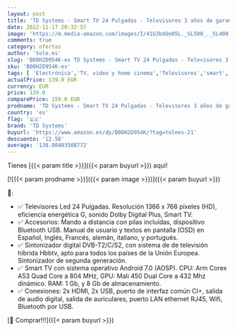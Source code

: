 ```yaml
---
layout: post
title: 'TD Systems - Smart TV 24 Pulgadas - Televisores 3 años de garantía  Android  2X HDMI  2X USB - K24DLX11HS'
date: 2022-11-17 20:32:57
image: 'https://m.media-amazon.com/images/I/41G3bdUe05L._SL500_._SL400_.jpg'
comments: true
category: ofertas
author: 'tole.es'
slug: 'B08H2D954K-es TD Systems - Smart TV 24 Pulgadas - Televisores 3 años de...'
sku: 'B08H2D954K-es'
tags: [ 'Electrónica','TV, vídeo y home cinema','Televisores','smart','td systems','tv','🇪🇸', ]
actualPrice: 139.0 EUR
currency: EUR
price: 139.0
comparePrice: 159.0 EUR
prodname: 'TD Systems - Smart TV 24 Pulgadas - Televisores 3 años de garantía  Android  2X HDMI  2X USB - K24DLX11HS'
country: 'es'
flag: '🇪🇸'
brand: 'TD Systems'
buyurl: 'https://www.amazon.es/dp/B08H2D954K/?tag=tolees-21'
descuento: '12.58'
average: '138.80403508772'
---
```


Tienes [{{< param title >}}]({{< param buyurl >}}) aqui!

[![{{< param prodname >}}]({{< param image >}})]({{< param buyurl >}})

🔎:

- ✅ Televisores Led 24 Pulgadas. Resolución 1366 x 768 píxeles (HD), eficiencia energética G, sonido Dolby Digital Plus, Smart TV.
- ✅ Accesorios: Mando a distancia con pilas incluídas, dispositivo Bluetooth USB. Manual de usuario y textos en pantalla (OSD) en Español, Inglés, Francés, alemán, italiano, y portugués.
- ✅ Sintonizador digital DVB-T2/C/S2, con sistema de de televisión híbrida Hbbtv, apto para todos los países de la Unión Europea. Sintonizador de segunda generación.
- ✅ Smart TV con sistema operativo Android 7.0 (AOSP). CPU: Arm Corex A53 Quad Core a 804 MHz, GPU: Mali 450 Dual Core a 432 Mhz dinámico. RAM: 1 Gb, y 8 Gb de almacenamiento.
- ✅ Conexiones: 2x HDMI, 2x USB, puerto de interfaz común CI+, salida de audio digital, salida de auriculares, puerto LAN ethernet RJ45, Wifi, Bluetooth por USB.

[🛒 Comprar!!!]({{< param buyurl >}})
